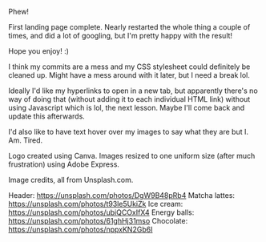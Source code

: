 Phew! 

First landing page complete. Nearly restarted the whole thing a couple of times, and did a lot of googling, but I'm pretty happy with the result! 

Hope you enjoy! :)

I think my commits are a mess and my CSS stylesheet could definitely be cleaned up. Might have a mess around with it later, but I need a break lol.

Ideally I'd like my hyperlinks to open in a new tab, but apparently there's no way of doing that (without adding it to each individual HTML link) without using Javascript which is lol, the next lesson. Maybe I'll come back and update this afterwards.

I'd also like to have text hover over my images to say what they are but I. Am. Tired. 

Logo created using Canva.
Images resized to one uniform size (after much frustration) using Adobe Express.

Image credits, all from Unsplash.com.

Header: https://unsplash.com/photos/DgW9B48pRb4
Matcha lattes: https://unsplash.com/photos/t93le5UkiZk
Ice cream: https://unsplash.com/photos/ubiQCOxIfX4
Energy balls: https://unsplash.com/photos/61ghHj31mso
Chocolate: https://unsplash.com/photos/nppxKN2Gb6I